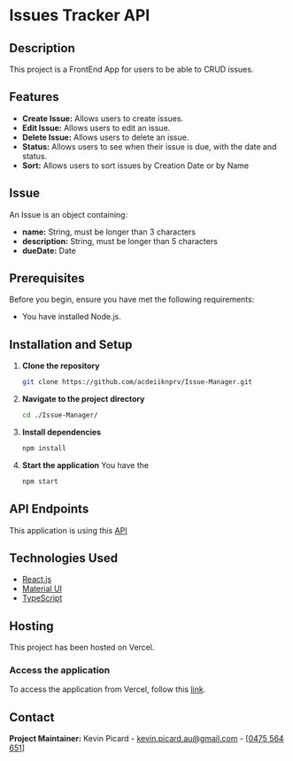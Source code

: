 # Issues Tracker API

## Description
This project is a FrontEnd App for users to be able to CRUD issues.

## Features
- **Create Issue:**  Allows users to create issues.
- **Edit Issue:** Allows users to edit an issue.
- **Delete Issue:** Allows users to delete an issue.
- **Status:** Allows users to see when their issue is due, with the date and status.
- **Sort:** Allows users to sort issues by Creation Date or by Name

## Issue
An Issue is an object containing:
- **name:** String, must be longer than 3 characters
- **description:** String, must be longer than 5 characters
- **dueDate:** Date

## Prerequisites
Before you begin, ensure you have met the following requirements:
- You have installed Node.js.

## Installation and Setup
1. **Clone the repository**
   ```sh
   git clone https://github.com/acdeiiknprv/Issue-Manager.git
   ```
2. **Navigate to the project directory**
   ```sh
   cd ./Issue-Manager/
   ```
3. **Install dependencies**
    ```sh
    npm install
    ```
4. **Start the application**
  You have the
    ```sh
    npm start
    ```

## API Endpoints
This application is using this [API](https://github.com/acdeiiknprv/Issues-Tracker-API/tree/Issue-manager-api)

## Technologies Used

- [React.js](https://react.dev/)
- [Material UI](https://mui.com/)
- [TypeScript](https://www.typescriptlang.org/)

## Hosting
This project has been hosted on Vercel.

### Access the application
To access the application from Vercel, follow this [link]().

## Contact

**Project Maintainer:** Kevin Picard - [kevin.picard.au@gmail.com](mailto:kevin.picard.au@gmail.com) - [<a href="tel:0475564651">0475 564 651</a>]

